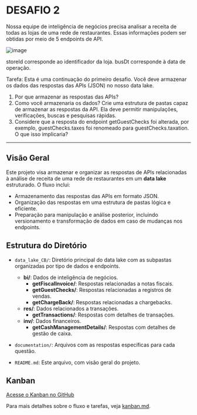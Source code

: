 # DESAFIO 2

Nossa equipe de inteligência de negócios precisa analisar a receita de todas as lojas de uma rede de restaurantes. Essas informações podem ser obtidas por meio de 5 endpoints de API.

![image](https://github.com/user-attachments/assets/ad745081-0110-4f8a-a6e0-da67ac5bcb75)

storeId corresponde ao identificador da loja.
busDt corresponde à data de operação.

Tarefa: Esta é uma continuação do primeiro desafio. Você deve armazenar os dados das respostas das APIs (JSON) no nosso data lake.

1. Por que armazenar as respostas das APIs?
2. Como você armazenaria os dados? Crie uma estrutura de pastas capaz de armazenar as respostas da API. Ela deve permitir manipulações, verificações,
buscas e pesquisas rápidas.
3. Considere que a resposta do endpoint getGuestChecks foi alterada, por exemplo, guestChecks.taxes foi renomeado para guestChecks.taxation. O que isso
implicaria?

---
## Visão Geral
Este projeto visa armazenar e organizar as respostas de APIs relacionadas à análise de receita de uma rede de restaurantes em um **data lake** estruturado. O fluxo inclui:
- Armazenamento das respostas das APIs em formato JSON.
- Organização das respostas em uma estrutura de pastas lógica e eficiente.
- Preparação para manipulação e análise posterior, incluindo versionamento e transformação de dados em caso de mudanças nos endpoints.

## Estrutura do Diretório
- `data_lake_CB/`: Diretório principal do data lake com as subpastas organizadas por tipo de dados e endpoints.
  - **bi/**: Dados de inteligência de negócios.
    - **getFiscalInvoice/**: Respostas relacionadas a notas fiscais.
    - **getGuestChecks/**: Respostas relacionadas a registros de vendas.
    - **getChargeBack/**: Respostas relacionadas a chargebacks.
  - **res/**: Dados relacionados a transações.
    - **getTransactions/**: Respostas com detalhes de transações.
  - **inv/**: Dados financeiros.
    - **getCashManagementDetails/**: Respostas com detalhes de gestão de caixa.
      
- `documentation/`: Arquivos com as respostas específicas para cada questão.
- `README.md`: Este arquivo, com visão geral do projeto.

## Kanban
[Acesse o Kanban no GitHub](https://github.com/users/tati0wh/projects/2/views/1)

Para mais detalhes sobre o fluxo e tarefas, veja [kanban.md](https://github.com/tati0wh/DesafioEngenhariaDeDados/blob/main/desafio2/kanban.md).
